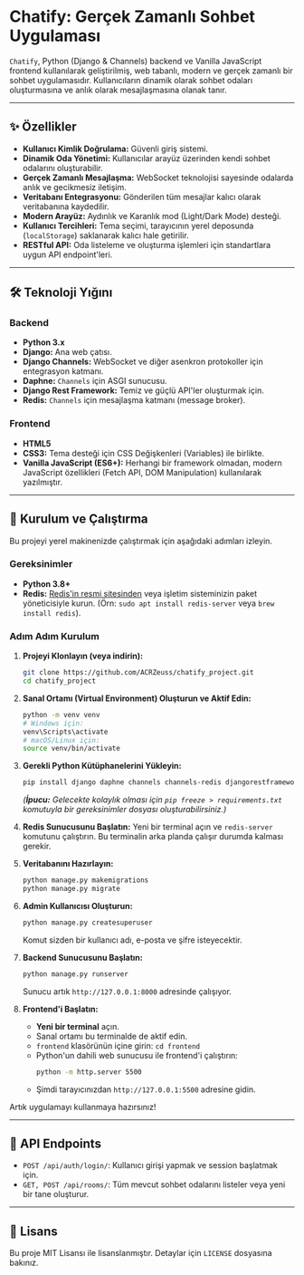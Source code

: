 # Chatify: Gerçek Zamanlı Sohbet Uygulaması

`Chatify`, Python (Django & Channels) backend ve Vanilla JavaScript frontend kullanılarak geliştirilmiş, web tabanlı, modern ve gerçek zamanlı bir sohbet uygulamasıdır. Kullanıcıların dinamik olarak sohbet odaları oluşturmasına ve anlık olarak mesajlaşmasına olanak tanır.

---

## ✨ Özellikler

- **Kullanıcı Kimlik Doğrulama:** Güvenli giriş sistemi.
- **Dinamik Oda Yönetimi:** Kullanıcılar arayüz üzerinden kendi sohbet odalarını oluşturabilir.
- **Gerçek Zamanlı Mesajlaşma:** WebSocket teknolojisi sayesinde odalarda anlık ve gecikmesiz iletişim.
- **Veritabanı Entegrasyonu:** Gönderilen tüm mesajlar kalıcı olarak veritabanına kaydedilir.
- **Modern Arayüz:** Aydınlık ve Karanlık mod (Light/Dark Mode) desteği.
- **Kullanıcı Tercihleri:** Tema seçimi, tarayıcının yerel deposunda (`localStorage`) saklanarak kalıcı hale getirilir.
- **RESTful API:** Oda listeleme ve oluşturma işlemleri için standartlara uygun API endpoint'leri.

---

## 🛠️ Teknoloji Yığını

### Backend
- **Python 3.x**
- **Django:** Ana web çatısı.
- **Django Channels:** WebSocket ve diğer asenkron protokoller için entegrasyon katmanı.
- **Daphne:** `Channels` için ASGI sunucusu.
- **Django Rest Framework:** Temiz ve güçlü API'ler oluşturmak için.
- **Redis:** `Channels` için mesajlaşma katmanı (message broker).

### Frontend
- **HTML5**
- **CSS3:** Tema desteği için CSS Değişkenleri (Variables) ile birlikte.
- **Vanilla JavaScript (ES6+):** Herhangi bir framework olmadan, modern JavaScript özellikleri (Fetch API, DOM Manipulation) kullanılarak yazılmıştır.

---

## 🚀 Kurulum ve Çalıştırma

Bu projeyi yerel makinenizde çalıştırmak için aşağıdaki adımları izleyin.

### Gereksinimler
- **Python 3.8+**
- **Redis:** [Redis'in resmi sitesinden](https://redis.io/docs/latest/operate/oss_and_stack/install/install-redis/) veya işletim sisteminizin paket yöneticisiyle kurun. (Örn: `sudo apt install redis-server` veya `brew install redis`).

### Adım Adım Kurulum

1.  **Projeyi Klonlayın (veya indirin):**
    ```bash
    git clone https://github.com/ACRZeuss/chatify_project.git
    cd chatify_project
    ```

2.  **Sanal Ortamı (Virtual Environment) Oluşturun ve Aktif Edin:**
    ```bash
    python -m venv venv
    # Windows için:
    venv\Scripts\activate
    # macOS/Linux için:
    source venv/bin/activate
    ```

3.  **Gerekli Python Kütüphanelerini Yükleyin:**
    ```bash
    pip install django daphne channels channels-redis djangorestframework django-cors-headers
    ```
    *(**İpucu:** Gelecekte kolaylık olması için `pip freeze > requirements.txt` komutuyla bir gereksinimler dosyası oluşturabilirsiniz.)*

4.  **Redis Sunucusunu Başlatın:**
    Yeni bir terminal açın ve `redis-server` komutunu çalıştırın. Bu terminalin arka planda çalışır durumda kalması gerekir.

5.  **Veritabanını Hazırlayın:**
    ```bash
    python manage.py makemigrations
    python manage.py migrate
    ```

6.  **Admin Kullanıcısı Oluşturun:**
    ```bash
    python manage.py createsuperuser
    ```
    Komut sizden bir kullanıcı adı, e-posta ve şifre isteyecektir.

7.  **Backend Sunucusunu Başlatın:**
    ```bash
    python manage.py runserver
    ```
    Sunucu artık `http://127.0.0.1:8000` adresinde çalışıyor.

8.  **Frontend'i Başlatın:**
    - **Yeni bir terminal** açın.
    - Sanal ortamı bu terminalde de aktif edin.
    - `frontend` klasörünün içine girin: `cd frontend`
    - Python'un dahili web sunucusu ile frontend'i çalıştırın:
        ```bash
        python -m http.server 5500
        ```
    - Şimdi tarayıcınızdan `http://127.0.0.1:5500` adresine gidin.

Artık uygulamayı kullanmaya hazırsınız!

---

## 📝 API Endpoints

- `POST /api/auth/login/`: Kullanıcı girişi yapmak ve session başlatmak için.
- `GET, POST /api/rooms/`: Tüm mevcut sohbet odalarını listeler veya yeni bir tane oluşturur.

---

## 📄 Lisans

Bu proje MIT Lisansı ile lisanslanmıştır. Detaylar için `LICENSE` dosyasına bakınız.